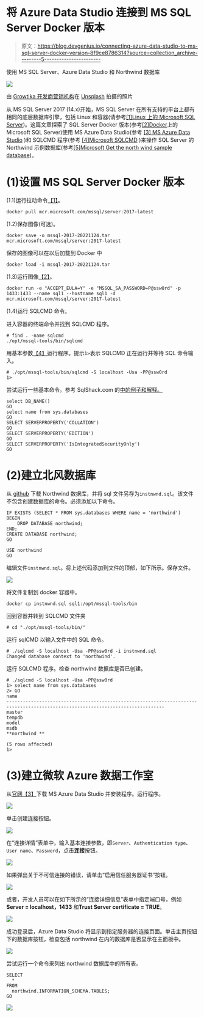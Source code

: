 # 将 Azure Data Studio 连接到 MS SQL Server Docker 版本

> 原文：<https://blog.devgenius.io/connecting-azure-data-studio-to-ms-sql-server-docker-version-8f9ce8786314?source=collection_archive---------5----------------------->

使用 MS SQL Server、Azure Data Studio 和 Northwind 数据库

![](img/0e17bc09d334fe34a47206932eba3737.png)

由 [Growtika 开发商营销机构](https://growtika.com/)在 [Unsplash](https://unsplash.com?utm_source=medium&utm_medium=referral) 拍摄的照片

从 MS SQL Server 2017 (14.x)开始，MS SQL Server 在所有支持的平台上都有相同的底层数据库引擎，包括 Linux 和容器(请参考[[1]Linux 上的 Microsoft SQL Server](https://learn.microsoft.com/en-us/sql/linux/sql-server-linux-overview))。这篇文章探索了 SQL Server Docker 版本(参考[[2]Docker](https://learn.microsoft.com/en-us/sql/linux/quickstart-install-connect-docker)上的 Microsoft SQL Server)使用 MS Azure Data Studio(参考 [[3] MS Azure Data Studio](https://learn.microsoft.com/en-us/sql/azure-data-studio/download-azure-data-studio) )和 SQLCMD 程序(参考 [[4]Microsoft SQLCMD](https://learn.microsoft.com/en-us/sql/ssms/scripting/sqlcmd-connect-to-the-database-engine) )来操作 SQL Server 的 Northwind 示例数据库(参考[[5]Microsoft Get the north wind sample database](https://learn.microsoft.com/en-us/dotnet/framework/data/adonet/sql/linq/downloading-sample-databases))。

# (1)设置 MS SQL Server Docker 版本

(1.1)运行拉动命令[【1】](https://learn.microsoft.com/en-us/sql/linux/sql-server-linux-overview)。

```
docker pull mcr.microsoft.com/mssql/server:2017-latest
```

(1.2)保存图像(可选)。

```
docker save -o mssql-2017-20221124.tar mcr.microsoft.com/mssql/server:2017-latest
```

保存的图像可以在以后加载到 Docker 中

```
docker load -i mssql-2017-20221124.tar
```

(1.3)运行图像[【2】](https://learn.microsoft.com/en-us/sql/linux/quickstart-install-connect-docker)。

```
docker run -e "ACCEPT_EULA=Y" -e "MSSQL_SA_PASSWORD=P@ssw0rd" -p 1433:1433 --name sql1 --hostname sql1 -d mcr.microsoft.com/mssql/server:2017-latest
```

(1.4)运行 SQLCMD 命令。

进入容器的终端命令并找到 SQLCMD 程序。

```
# find . -name sqlcmd
./opt/mssql-tools/bin/sqlcmd
```

用基本参数[【4】](https://learn.microsoft.com/en-us/sql/ssms/scripting/sqlcmd-connect-to-the-database-engine)运行程序。提示`1>`表示 SQLCMD 正在运行并等待 SQL 命令输入。

```
# ./opt/mssql-tools/bin/sqlcmd -S localhost -Usa -PP@ssw0rd
1>
```

尝试运行一些基本命令。参考 SqlShack.com 的[中的例子和解释。](https://www.sqlshack.com/working-sql-server-command-line-sqlcmd/)

```
select DB_NAME()
GO
select name from sys.databases
GO
SELECT SERVERPROPERTY('COLLATION')
GO
SELECT SERVERPROPERTY('EDITION')
GO
SELECT SERVERPROPERTY('IsIntegratedSecurityOnly')
GO 
```

# (2)建立北风数据库

从 [github](https://github.com/microsoft/sql-server-samples/blob/master/samples/databases/northwind-pubs/instnwnd%20(Azure%20SQL%20Database).sql) 下载 Northwind 数据库，并将 sql 文件另存为`instnwnd.sql`。该文件不包含创建数据库的命令。必须添加以下命令。

```
IF EXISTS (SELECT * FROM sys.databases WHERE name = 'northwind')
BEGIN
    DROP DATABASE northwind;  
END;
CREATE DATABASE northwind;
GO

USE northwind
GO
```

编辑文件`instnwnd.sql`。将上述代码添加到文件的顶部，如下所示。保存文件。

![](img/9b88dfa3994a15b03753902147e6593b.png)

将文件复制到 docker 容器中。

```
docker cp instnwnd.sql sql1:/opt/mssql-tools/bin
```

回到容器并转到 SQLCMD 文件夹

```
# cd "./opt/mssql-tools/bin/"
```

运行 sqlCMD 以输入文件中的 SQL 命令。

```
# ./sqlcmd -S localhost -Usa -PP@ssw0rd -i instnwnd.sql
Changed database context to 'northwind'.
```

运行 SQLCMD 程序。检查 northwind 数据库是否已创建。

```
# ./sqlcmd -S localhost -Usa -PP@ssw0rd
1> select name from sys.databases
2> GO
name                                                                                                                    
--------------------------------------------------------------------------------------------------------------------------------
master                                                                                                                  
tempdb                                                                                                                  
model                                                                                                                   
msdb                                                                                                                    
**northwind **                                                                                                              

(5 rows affected)
1>
```

# (3)建立微软 Azure 数据工作室

从[官网【3】](https://learn.microsoft.com/en-us/sql/azure-data-studio/download-azure-data-studio)下载 MS Azure Data Studio 并安装程序。运行程序。

![](img/1a830ef0b8253565d5c9975b5a1405d5.png)

单击创建连接按钮。

![](img/5f5f0a4913a8881d203919112c51842b.png)

在“连接详情”表单中，输入基本连接参数，即`Server`、`Authentication type`、`User name`、`Password`，点击**连接**按钮。

![](img/40b782ed0e73cf56a8f76faab7e690ff.png)

如果弹出关于不可信连接的错误，请单击“启用信任服务器证书”按钮。

![](img/8511cc58b58d887b4da405f80499fea0.png)

或者，开发人员可以在如下所示的“连接详细信息”表单中指定端口号，例如 **Server = localhost，1433** 和**Trust Server certificate = TRUE**。

![](img/bd734dad841ee3391aef67af5c4456d2.png)

成功登录后，Azure Data Studio 将显示到指定服务器的连接页面。单击主页按钮下的数据库按钮，检查包括 northwind 在内的数据库是否显示在主面板中。

![](img/7d253b59a9091c6f6648d1fbee8450e8.png)

尝试运行一个命令来列出 northwind 数据库中的所有表。

```
SELECT
  *
FROM
  northwind.INFORMATION_SCHEMA.TABLES;
GO
```

![](img/4d75b3705e79b50818d046627b729481.png)